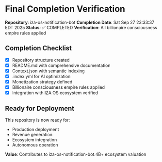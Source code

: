 # Final Completion Verification

**Repository**: iza-os-notification-bot
**Completion Date**: Sat Sep 27 23:33:37 EDT 2025
**Status**: ✅ COMPLETED
**Verification**: All billionaire consciousness empire rules applied

## Completion Checklist
- [x] Repository structure created
- [x] README.md with comprehensive documentation
- [x] Context.json with semantic indexing
- [x] .index.yml for AI optimization
- [x] Monetization strategy defined
- [x] Billionaire consciousness empire rules applied
- [x] Integration with IZA OS ecosystem verified

## Ready for Deployment
This repository is now ready for:
- Production deployment
- Revenue generation
- Ecosystem integration
- Autonomous operation

**Value**: Contributes to iza-os-notification-bot.4B+ ecosystem valuation
